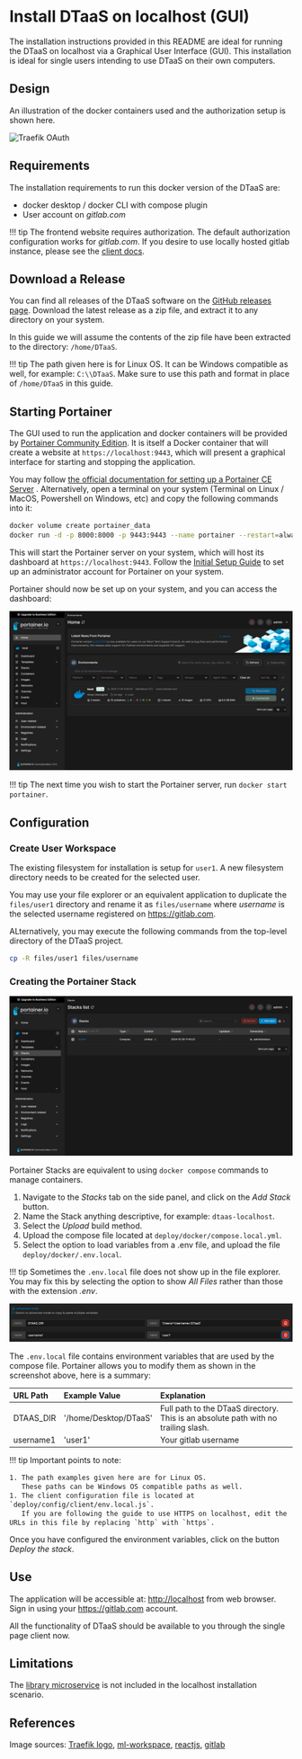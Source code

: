 # Install DTaaS on localhost (GUI)

The installation instructions provided in this README are
ideal for running the DTaaS on localhost via a Graphical User
Interface (GUI).
This installation is ideal for single users intending to use
DTaaS on their own computers.

## Design

An illustration of the docker containers used and the authorization
setup is shown here.

![Traefik OAuth](./localhost.png)

## Requirements

The installation requirements to run this docker version of the DTaaS are:

- docker desktop / docker CLI with compose plugin
- User account on _gitlab.com_

<!-- markdownlint-disable MD046 -->
<!-- prettier-ignore -->
!!! tip
    The frontend website requires authorization.
    The default authorization configuration works for _gitlab.com_.
    If you desire to use locally hosted gitlab instance, please see
    the [client docs](client/auth.md).
<!-- markdownlint-enable MD046 -->

## Download a Release

You can find all releases of the DTaaS software on the
[GitHub releases page](https://github.com/INTO-CPS-Association/DTaaS/releases).
Download the latest release as a zip file, and extract it to any directory
on your system.

In this guide we will assume the contents of the zip file have been extracted
to the directory: `/home/DTaaS`.

!!! tip
    The path given here is for Linux OS.
       It can be Windows compatible as well, for example: `C:\\DTaaS`. Make
       sure to use this path and format in place of `/home/DTaaS` in this
       guide.

## Starting Portainer

The GUI used to run the application and docker containers will be provided by
[Portainer Community Edition](https://portainer.io). It is itself a Docker
container that will create a website at `https://localhost:9443`, which will
present a graphical interface for starting and stopping the application.

You may follow
[the official documentation for setting up a Portainer CE Server](https://docs.portainer.io/start/install-ce/server/docker)
. Alternatively, open a terminal on your system (Terminal on Linux / MacOS,
Powershell on Windows, etc) and copy the following commands into it:

```bash
docker volume create portainer_data
docker run -d -p 8000:8000 -p 9443:9443 --name portainer --restart=always -v /var/run/docker.sock:/var/run/docker.sock -v portainer_data:/data portainer/portainer-ce:2.21.4
```

This will start the Portainer server on your system, which will host its
dashboard at `https://localhost:9443`. Follow the
[Initial Setup Guide](https://docs.portainer.io/start/install-ce/server/setup)
to set up an administrator account for Portainer on your system.

Portainer should now be set up on your system, and you can access the dashboard:

![Portainer Admin Dashboard](./portainer_dashboard.png)

!!! tip
    The next time you wish to start the Portainer server, run
       `docker start portainer`.

## Configuration

### Create User Workspace

The existing filesystem for installation is setup for `user1`.
A new filesystem directory needs to be created for the selected user.

You may use your file explorer or an equivalent application to duplicate the
`files/user1` directory and rename it as `files/username` where _username_ is
the selected username registered on <https://gitlab.com>.

ALternatively, you may execute the following commands from the top-level
directory of the DTaaS project.

```bash
cp -R files/user1 files/username
```

### Creating the Portainer Stack

![Portainer Stacks](./portainer_stacks.png)

Portainer Stacks are equivalent to using `docker compose` commands to manage containers.

1. Navigate to the _Stacks_ tab on the side panel, and click on the _Add Stack_ button.
1. Name the Stack anything descriptive, for example: `dtaas-localhost`.
1. Select the _Upload_ build method.
1. Upload the compose file located at `deploy/docker/compose.local.yml`.
1. Select the option to load variables from a .env file, and upload the file `deploy/docker/.env.local`.

!!! tip
    Sometimes the `.env.local` file does not show up in the file explorer. You
    may fix this by selecting the option to show _All Files_ rather than those
    with the extension _.env_.

![Portainer ENV Editor](./portainer_env.PNG)

The `.env.local` file contains environment variables that are used by the
compose file. Portainer allows you to modify them as shown in the screenshot
above, here is a summary:

  | URL Path | Example Value | Explanation |
  |:------------|:---------------|:---------------|
  | DTAAS_DIR | '/home/Desktop/DTaaS' | Full path to the DTaaS directory. This is an absolute path with no trailing slash. |
  | username1 | 'user1' | Your gitlab username |

<!-- markdownlint-disable MD046 -->
<!-- prettier-ignore -->
!!! tip
    Important points to note:

    1. The path examples given here are for Linux OS.
       These paths can be Windows OS compatible paths as well.
    1. The client configuration file is located at `deploy/config/client/env.local.js`.
       If you are following the guide to use HTTPS on localhost, edit the URLs in this file by replacing `http` with `https`.
<!-- markdownlint-enable MD046 -->

Once you have configured the environment variables, click on the button
_Deploy the stack_.

## Use

The application will be accessible at:
<http://localhost> from web browser.
Sign in using your <https://gitlab.com> account.

All the functionality of DTaaS should be available to you
through the single page client now.

## Limitations

The [library microservice](servers/lib/docker.md) is not
included in the localhost installation scenario.

## References

Image sources:
[Traefik logo](https://www.laub-home.de/wiki/Traefik_SSL_Reverse_Proxy_f%C3%BCr_Docker_Container),
[ml-workspace](https://github.com/ml-tooling/ml-workspace),
[reactjs](https://krify.co/about-reactjs/),
[gitlab](https://gitlab.com)
